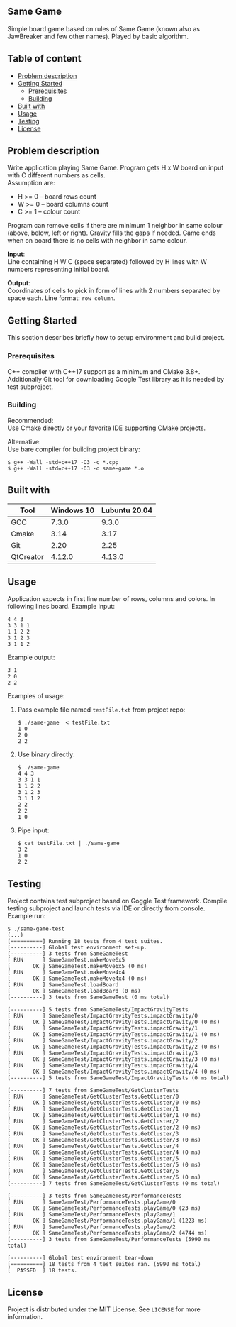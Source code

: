 ## Same Game
Simple board game based on rules of Same Game (known also as JawBreaker and few other names). Played by basic algorithm.

## Table of content
- [Problem description](#problem-description)
- [Getting Started](#getting-started)
  * [Prerequisites](#prerequisites)
  * [Building](#building)
- [Built with](#built-with)
- [Usage](#usage)
- [Testing](#testing)
- [License](#license)

## Problem description
Write application playing Same Game. Program gets H x W board on input with C different numbers as cells.  
Assumption are:
- H >= 0 – board rows count
- W >= 0 – board columns count
- C >= 1 – colour count

Program can remove cells if there are minimum 1 neighbor in same colour
(above, below, left or right). Gravity fills the gaps if needed.
Game ends when on board there is no cells with neighbor in same colour.

**Input**:  
Line containing H W C (space separated) followed by H lines with W numbers representing initial board.

**Output**:  
Coordinates of cells to pick in form of lines with 2 numbers separated by space each. Line format: `row column`.

## Getting Started
This section describes briefly how to setup environment and build project.

### Prerequisites
C++ compiler with C++17 support as a minimum and CMake 3.8+. Additionally Git tool for downloading Google Test library as it is needed by test subproject.

### Building
Recommended:  
Use Cmake directly or your favorite IDE supporting CMake projects.  

Alternative:  
Use bare compiler for building project binary:
```shell
$ g++ -Wall -std=c++17 -O3 -c *.cpp
$ g++ -Wall -std=c++17 -O3 -o same-game *.o
```

## Built with
| Tool |  Windows 10 | Lubuntu 20.04 |
| --- | --- | --- |
| GCC | 7.3.0 | 9.3.0 |
| Cmake | 3.14 | 3.17 |
| Git | 2.20 | 2.25 |
| QtCreator | 4.12.0 | 4.13.0 |

## Usage
Application expects in first line number of rows, columns and colors. In following lines board.
Example input:
```
4 4 3
3 3 1 1
1 1 2 2
3 1 2 3
3 1 1 2
```
Example output:
```
3 1
2 0
2 2
```

Examples of usage:  
1. Pass example file named `testFile.txt` from project repo:
    ```shell
    $ ./same-game  < testFile.txt
    1 0
    2 0
    2 2
    ```
2. Use binary directly:
    ```shell
    $ ./same-game
    4 4 3
    3 3 1 1
    1 1 2 2
    3 1 2 3
    3 1 1 2
    2 2
    2 2
    1 0
    ```
3. Pipe input:
    ```shell
    $ cat testFile.txt | ./same-game
    3 2
    1 0
    2 2
    ```
## Testing
Project contains test subproject based on Goggle Test framework. Compile testing subproject and launch tests via IDE or directly from console.  
Example run:
```
$ ./same-game-test
(...)
[==========] Running 18 tests from 4 test suites.
[----------] Global test environment set-up.
[----------] 3 tests from SameGameTest
[ RUN      ] SameGameTest.makeMove6x5
[       OK ] SameGameTest.makeMove6x5 (0 ms)
[ RUN      ] SameGameTest.makeMove4x4
[       OK ] SameGameTest.makeMove4x4 (0 ms)
[ RUN      ] SameGameTest.loadBoard
[       OK ] SameGameTest.loadBoard (0 ms)
[----------] 3 tests from SameGameTest (0 ms total)

[----------] 5 tests from SameGameTest/ImpactGravityTests
[ RUN      ] SameGameTest/ImpactGravityTests.impactGravity/0
[       OK ] SameGameTest/ImpactGravityTests.impactGravity/0 (0 ms)
[ RUN      ] SameGameTest/ImpactGravityTests.impactGravity/1
[       OK ] SameGameTest/ImpactGravityTests.impactGravity/1 (0 ms)
[ RUN      ] SameGameTest/ImpactGravityTests.impactGravity/2
[       OK ] SameGameTest/ImpactGravityTests.impactGravity/2 (0 ms)
[ RUN      ] SameGameTest/ImpactGravityTests.impactGravity/3
[       OK ] SameGameTest/ImpactGravityTests.impactGravity/3 (0 ms)
[ RUN      ] SameGameTest/ImpactGravityTests.impactGravity/4
[       OK ] SameGameTest/ImpactGravityTests.impactGravity/4 (0 ms)
[----------] 5 tests from SameGameTest/ImpactGravityTests (0 ms total)

[----------] 7 tests from SameGameTest/GetClusterTests
[ RUN      ] SameGameTest/GetClusterTests.GetCluster/0
[       OK ] SameGameTest/GetClusterTests.GetCluster/0 (0 ms)
[ RUN      ] SameGameTest/GetClusterTests.GetCluster/1
[       OK ] SameGameTest/GetClusterTests.GetCluster/1 (0 ms)
[ RUN      ] SameGameTest/GetClusterTests.GetCluster/2
[       OK ] SameGameTest/GetClusterTests.GetCluster/2 (0 ms)
[ RUN      ] SameGameTest/GetClusterTests.GetCluster/3
[       OK ] SameGameTest/GetClusterTests.GetCluster/3 (0 ms)
[ RUN      ] SameGameTest/GetClusterTests.GetCluster/4
[       OK ] SameGameTest/GetClusterTests.GetCluster/4 (0 ms)
[ RUN      ] SameGameTest/GetClusterTests.GetCluster/5
[       OK ] SameGameTest/GetClusterTests.GetCluster/5 (0 ms)
[ RUN      ] SameGameTest/GetClusterTests.GetCluster/6
[       OK ] SameGameTest/GetClusterTests.GetCluster/6 (0 ms)
[----------] 7 tests from SameGameTest/GetClusterTests (0 ms total)

[----------] 3 tests from SameGameTest/PerformanceTests
[ RUN      ] SameGameTest/PerformanceTests.playGame/0
[       OK ] SameGameTest/PerformanceTests.playGame/0 (23 ms)
[ RUN      ] SameGameTest/PerformanceTests.playGame/1
[       OK ] SameGameTest/PerformanceTests.playGame/1 (1223 ms)
[ RUN      ] SameGameTest/PerformanceTests.playGame/2
[       OK ] SameGameTest/PerformanceTests.playGame/2 (4744 ms)
[----------] 3 tests from SameGameTest/PerformanceTests (5990 ms total)

[----------] Global test environment tear-down
[==========] 18 tests from 4 test suites ran. (5990 ms total)
[  PASSED  ] 18 tests.
```

## License
Project is distributed under the MIT License. See `LICENSE` for more information.
